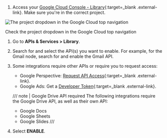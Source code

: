 1. Access your [Google Cloud Console - Library](https://console.cloud.google.com/apis/library){:target=_blank .external-link}. Make sure you're in the correct project.
	<figure markdown="span">
![The project dropdown in the Google Cloud top navigation](/_images/integrations/builtin/google/google-cloud-project-dropdown.png)
	<figcaption>Check the project dropdown in the Google Cloud top navigation</figcaption>
	</figure>
1. Go to **APIs & Services > Library**.
1. Search for and select the API(s) you want to enable. For example, for the Gmail node, search for and enable the Gmail API.
1. Some integrations require other APIs or require you to request access:
	* Google Perspective: [Request API Access](https://developers.perspectiveapi.com/s/docs-get-started){:target=_blank .external-link}.
	* Google Ads: Get a [Developer Token](https://developers.google.com/google-ads/api/docs/first-call/dev-token){:target=_blank .external-link}.

    /// note | Google Drive API required
	The following integrations require the Google Drive API, as well as their own API:
	
	* Google Docs
	* Google Sheets
	* Google Slides 
	///

1. Select **ENABLE**.

